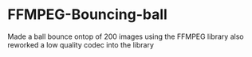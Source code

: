 # FFMPEG-Bouncing-ball
Made a ball bounce ontop of 200 images using the FFMPEG library also reworked a low quality codec into the library
